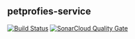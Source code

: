 ## petprofies-service
[![Build Status](https://travis-ci.com/jferrater/petclinic-app.svg?branch=master)](https://travis-ci.com/jferrater/petclinic-app) [![SonarCloud Quality Gate](https://sonarcloud.io/api/project_badges/measure?project=jferrater_petprofiles-service&metric=alert_status)](https://sonarcloud.io/dashboard?id=jferrater_petprofiles-service)
<br>
